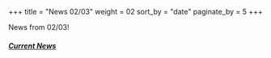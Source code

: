+++
title = "News 02/03"
weight = 02
sort_by = "date"
paginate_by = 5
+++

News from 02/03!

##### [<i class="bi bi-bell-fill"></i> Current News](@/news/_index.md)

